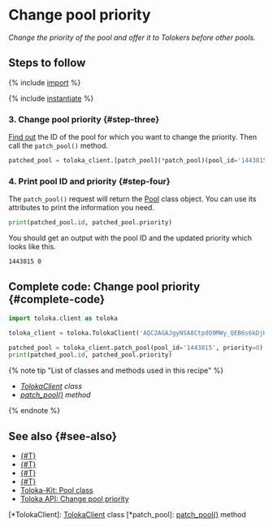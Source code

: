 # Change pool priority

_Change the priority of the pool and offer it to Tolokers before other pools._

## Steps to follow

{% include [import](../_includes/recipes/import.md) %}

{% include [instantiate](../_includes/recipes/instantiate.md) %}

### 3. Change pool priority {#step-three}

[Find out](./get-pools.md) the ID of the pool for which you want to change the priority. Then call the `patch_pool()` method.

```python
patched_pool = toloka_client.[patch_pool](*patch_pool)(pool_id='1443815', priority=0)
```

### 4. Print pool ID and priority {#step-four}

The `patch_pool()` request will return the [Pool](../reference/toloka.client.pool.Pool.md) class object. You can use its attributes to print the information you need.

```python
print(patched_pool.id, patched_pool.priority)
```

You should get an output with the pool ID and the updated priority which looks like this.

```bash
1443815 0
```

## Complete code: Change pool priority {#complete-code}

```python
import toloka.client as toloka

toloka_client = toloka.TolokaClient('AQC2AGAJgyNSA8CtpdO9MWy_QEB6s6kDjHUoElE', 'PRODUCTION')

patched_pool = toloka_client.patch_pool(pool_id='1443815', priority=0)
print(patched_pool.id, patched_pool.priority)
```

{% note tip "List of classes and methods used in this recipe" %}

- _[TolokaClient](../reference/toloka.client.TolokaClient.md) class_
- _[patch_pool()](../reference/toloka.client.TolokaClient.patch_pool.md) method_

{% endnote %}

## See also {#see-also}

- [{#T}](../../guide/concepts/overview.md)
- [{#T}](./learn-basics.md)
- [{#T}](./use-cases.md)
- [{#T}](./get-pools.md)
- [Toloka-Kit: Pool class](../reference/toloka.client.pool.Pool.md)
- [Toloka API: Change pool priority](https://toloka.ai/docs/api/api-reference/#patch-/pools/-id-)

[*TolokaClient]: [TolokaClient](../reference/toloka.client.TolokaClient.md) class
[*patch_pool]: [patch_pool()](../reference/toloka.client.TolokaClient.patch_pool.md) method